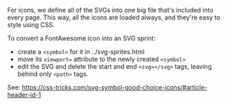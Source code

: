 For icons, we define all of the SVGs into one big file that's included
into every page. This way, all the icons are loaded always, and they're
easy to style using CSS.

To convert a FontAwesome icon into an SVG sprint:

 * create a `<symbol>` for it in ../svg-sprites.html
 * move its `viewport=` attribute to the newly created `<symbol>`
 * edit the SVG and delete the start and end `<svg></svg>` tags, leaving
   behind only `<path>` tags.

See: https://css-tricks.com/svg-symbol-good-choice-icons/#article-header-id-1
